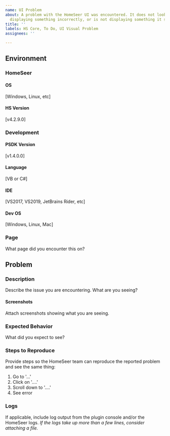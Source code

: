 ```yaml
---
name: UI Problem
about: A problem with the HomeSeer UI was encountered. It does not look right, is
  displaying something incorrectly, or is not displaying something it should.
title: ''
labels: HS Core, To Do, UI Visual Problem
assignees: ''

---
```


## Environment
### HomeSeer
#### OS
[Windows, Linux, etc]
#### HS Version
[v4.2.9.0]
### Development
#### PSDK Version
[v1.4.0.0]
#### Language
[VB or C#]
#### IDE
[VS2017, VS2019, JetBrains Rider, etc]
#### Dev OS
[Windows, Linux, Mac]
### Page
What page did you encounter this on?

## Problem

### Description
Describe the issue you are encountering. What are you seeing?

#### Screenshots
Attach screenshots showing what you are seeing.

### Expected Behavior
What did you expect to see?

### Steps to Reproduce
Provide steps so the HomeSeer team can reproduce the reported problem and see the same thing:
1. Go to '...'
2. Click on '....'
3. Scroll down to '....'
4. See error

### Logs
If applicable, include log output from the plugin console and/or the HomeSeer logs. *If the logs take up more than a few lines, consider attaching a file.*
